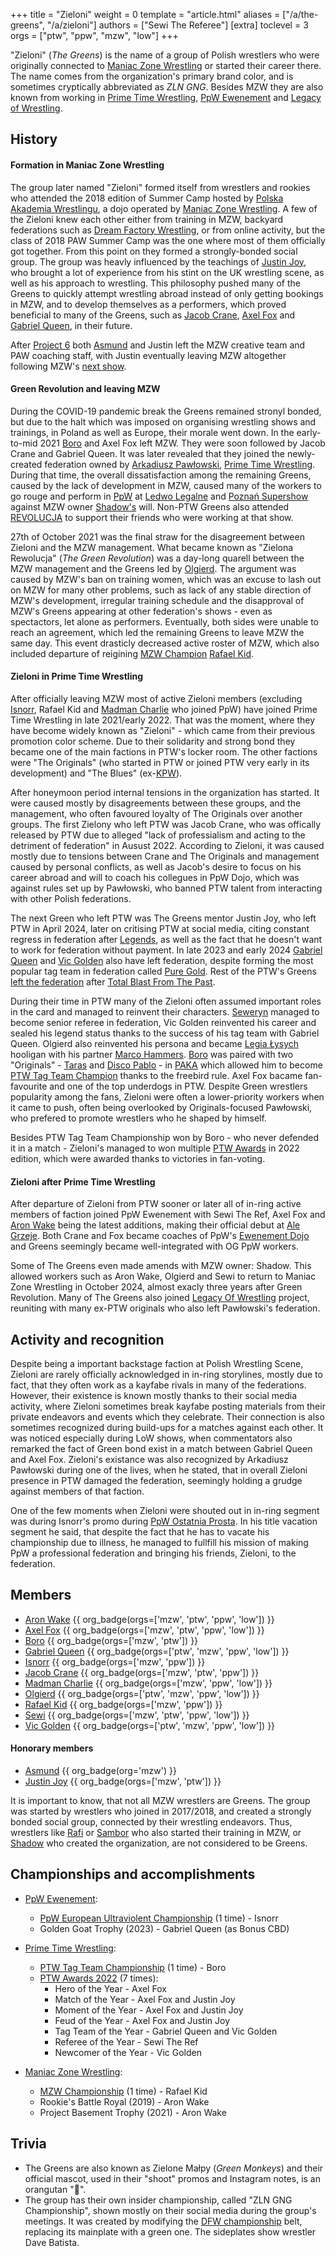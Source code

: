 +++
title = "Zieloni"
weight = 0
template = "article.html"
aliases = ["/a/the-greens", "/a/zieloni"]
authors = ["Sewi The Referee"]
[extra]
toclevel = 3
orgs = ["ptw", "ppw", "mzw", "low"]
+++

"Zieloni" (_The Greens_) is the name of a group of Polish wrestlers who were originally connected to [Maniac Zone Wrestling](@/o/mzw.md) or started their career there. The name comes from the organization's primary brand color, and is sometimes cryptically abbreviated as _ZLN GNG_. Besides MZW they are also known from working in [Prime Time Wrestling](@/o/ptw.md), [PpW Ewenement](@/o/ppw.md) and [Legacy of Wrestling](@/o/low.md). 

## History

#### Formation in Maniac Zone Wrestling

The group later named "Zieloni" formed itself from wrestlers and rookies who attended the 2018 edition of Summer Camp hosted by [Polska Akademia Wrestlingu](@/o/paw.md), a dojo operated by [Maniac Zone Wrestling](@/o/mzw.md). A few of the Zieloni knew each other either from training in MZW, backyard federations such as [Dream Factory Wrestling](@/o/dfw.md), or from online activity, but the class of 2018 PAW Summer Camp was the one where most of them officially got together. From this point on they formed a strongly-bonded social group. The group was heavly influenced by the teachings of [Justin Joy](@/w/justin-joy.md), who brought a lot of experience from his stint on the UK wrestling scene, as well as his approach to wrestling. This philosophy pushed many of the Greens to quickly attempt wrestling abroad instead of only getting bookings in MZW, and to develop themselves as a performers, which proved beneficial to many of the Greens, such as [Jacob Crane](@/w/jacob-crane.md), [Axel Fox](@/w/axel-fox.md) and [Gabriel Queen](@/w/gabriel-queen.md), in their future. 

After [Project 6](@/e/mzw/2019-08-24-mzw-project-6-death-and-glory.md) both [Asmund](@/w/asmund.md) and Justin left the MZW creative team and PAW coaching staff, with Justin eventually leaving MZW altogether following MZW's [next show](@/e/mzw/2020-01-18-mzw-project-7-golden-road.md). 

#### Green Revolution and leaving MZW

During the COVID-19 pandemic break the Greens remained stronyl bonded, but due to the halt which was imposed on organising wrestling shows and trainings, in Poland as well as Europe, their morale went down. In the early-to-mid 2021 [Boro](@/w/boro.md) and Axel Fox left MZW. They were soon followed by Jacob Crane and Gabriel Queen. It was later revealed that they joined the newly-created federation owned by [Arkadiusz Pawłowski](@/w/pan-pawlowski.md), [Prime Time Wrestling](@/o/ptw.md). During that time, the overall dissatisfaction among the remaining Greens, caused by the lack of development in MZW, caused many of the workers to go rouge and perform in [PpW](@/o/ppw.md) at [Ledwo Legalne](@/e/ppw/2021-06-12-ppw-ledwo-legalne.md) and [Poznań Supershow](@/e/ppw/2021-07-30-ppw-poznan-supershow.md) against MZW owner [Shadow's](@/w/shadow.md) will. Non-PTW Greens also attended [REVOLUCJA](@/e/ptw/2021-10-09-ptw-1-revolucja.md) to support their friends who were working at that show.

27th of October 2021 was the final straw for the disagreement between Zieloni and the MZW management. What became known as "Zielona Rewolucja" (_The Green Revolution_) was a day-long quarell between the MZW management and the Greens led by [Olgierd](@/w/olgierd.md). The argument was caused by MZW's ban on training women, which was an excuse to lash out on MZW for many other problems, such as lack of any stable direction of MZW's development, irregular training schedule and the disapproval of MZW's Greens appearing at other federation's shows - even as spectactors, let alone as performers. Eventually, both sides were unable to reach an agreement, which led the remaining Greens to leave MZW the same day. This event drasticly decreased active roster of MZW, which also included departure of reigining [MZW Champion](@/c/mzw-championship.md) [Rafael Kid](@/w/rafael-kid.md).

#### Zieloni in Prime Time Wrestling

After officially leaving MZW most of active Zieloni members (excluding [Isnorr](@/w/isnorr.md), Rafael Kid and [Madman Charlie](@/w/madman-charlie.md) who joined PpW) have joined Prime Time Wrestling in late 2021/early 2022. That was the moment, where they have become widely known as "Zieloni" - which came from their previous promotion color scheme. Due to their solidarity and strong bond they became one of the main factions in PTW's locker room. The other factions were "The Originals" (who started in PTW or joined PTW very early in its development) and "The Blues" (ex-[KPW](@/o/kpw.md)).

After honeymoon period internal tensions in the organization has started. It were caused mostly by disagreements between these groups, and the management, who often favoured loyalty of The Originals over another groups. The first Zielony who left PTW was Jacob Crane, who was offically released by PTW due to alleged "lack of professialism and acting to the detriment of federation" in Ausust 2022. According to Zieloni, it was caused mostly due to tensions between Crane and The Originals and management caused by personal conflicts, as well as Jacob's desire to focus on his career abroad and will to coach his collegues in PpW Dojo, which was against rules set up by Pawłowski, who banned PTW talent from interacting with other Polish federations.

The next Green who left PTW was The Greens mentor Justin Joy, who left PTW in April 2024, later on critising PTW at social media, citing constant regress in federation after [Legends](@/e/ptw/2022-11-26-ptw-3-legends.md), as well as the fact that he doesn't want to work for federation without payment. In late 2023 and early 2024 [Gabriel Queen](@/w/gabriel-queen.md) and [Vic Golden](@/w/vic-golden.md) also have left federation, despite forming the most popular tag team in federation called [Pure Gold](@/tt/pure-gold.md). Rest of the PTW's Greens [left the federation](@/a/ptw-exits.md) after [Total Blast From The Past](@/e/ptw/2024-05-11-ptw-6.md).

During their time in PTW many of the Zieloni often assumed important roles in the card and managed to reinvent their characters. [Seweryn](@/w/sedzia-seweryn.md) managed to become senior referee in federation, Vic Golden reinvented his career and sealed his legend status thanks to the success of his tag team with Gabriel Queen. Olgierd also reinvented his persona and became [Legia Łysych](@/tt/legia-lysych.md) hooligan with his partner [Marco Hammers](@/w/marco-hammers.md). [Boro](@/w/boro.md) was paired with two "Originals" - [Taras](@/w/taras.md) and [Disco Pablo](@/w/disco-pablo.md) - in [PAKA](@/tt/paka.md) which allowed him to become [PTW Tag Team Champion](@/c/ptw-tag-team-champion.md) thanks to the freebird rule. Axel Fox bacame fan-favourite and one of the top underdogs in PTW. Despite Green wrestlers popularity among the fans, Zieloni were often a lower-priority workers when it came to push, often being overlooked by Originals-focused Pawłowski, who prefered to promote wrestlers who he shaped by himself.

Besides PTW Tag Team Championship won by Boro - who never defended it in a match - Zieloni's managed to won multiple [PTW Awards](@/a/ptw-awards-2022.md) in 2022 edition, which were awarded thanks to victories in fan-voting.

#### Zieloni after Prime Time Wrestling

After departure of Zieloni from PTW sooner or later all of in-ring active members of faction joined PpW Ewenement with Sewi The Ref, Axel Fox and [Aron Wake](@/w/aron-wake.md) being the latest additions, making their official debut at [Ale Grzeje](@/e/ppw/2024-07-13-ppw-ale-grzeje.md). Both Crane and Fox became coaches of PpW's [Ewenement Dojo](@/o/ewenement-dojo.md) and Greens seemingly became well-integrated with OG PpW workers. 

Some of The Greens even made amends with MZW owner: Shadow. This allowed workers such as Aron Wake, Olgierd and Sewi to return to Maniac Zone Wrestling in October 2024, almost exacly three years after Green Revolution. Many of The Greens also joined [Legacy Of Wrestling](@/o/low.md) project, reuniting with many ex-PTW originals who also left Pawłowski's federation.

## Activity and recognition

Despite being a important backstage faction at Polish Wrestling Scene, Zieloni are rarely officially acknowledged in in-ring storylines, mostly due to fact, that they often work as a kayfabe rivals in many of the federations. However, their existence is known mostly thanks to their social media activity, where Zieloni sometimes break kayfabe posting materials from their private endeavors and events which they celebrate. Their connection is also sometimes recognized during build-ups for a matches against each other. It was noticed especially during LoW shows, when commentators also remarked the fact of Green bond exist in a match between Gabriel Queen and Axel Fox. Zieloni's existance was also recognized by Arkadiusz Pawłowski during one of the lives, when he stated, that in overall Zieloni presence in PTW damaged the federation, seemingly holding a grudge against members of that faction.

One of the few moments when Zieloni were shouted out in in-ring segment was during Isnorr's promo during [PpW Ostatnia Prosta](@/e/ppw/2025-04-30-ppw-ostatnia-prosta.md). In his title vacation segment he said, that despite the fact that he has to vacate his championship due to illness, he managed to fullfill his mission of making PpW a professional federation and bringing his friends, Zieloni, to the federation.

## Members

* [Aron Wake](@/w/aron-wake.md) {{ org_badge(orgs=['mzw', 'ptw', 'ppw', 'low']) }}
* [Axel Fox](@/w/axel-fox.md) {{ org_badge(orgs=['mzw', 'ptw', 'ppw', 'low']) }}
* [Boro](@/w/boro.md) {{ org_badge(orgs=['mzw', 'ptw']) }}
* [Gabriel Queen](@/w/gabriel-queen.md) {{ org_badge(orgs=['ptw', 'mzw', 'ppw', 'low']) }}
* [Isnorr](@/w/isnorr.md) {{ org_badge(orgs=['mzw', 'ppw']) }}
* [Jacob Crane](@/w/jacob-crane.md) {{ org_badge(orgs=['mzw', 'ptw', 'ppw']) }}
* [Madman Charlie](@/w/madman-charlie.md) {{ org_badge(orgs=['mzw', 'ppw', 'low']) }}
* [Olgierd](@/w/olgierd.md) {{ org_badge(orgs=['ptw', 'mzw', 'ppw', 'low']) }}
* [Rafael Kid](@/w/rafael-kid.md) {{ org_badge(orgs=['mzw', 'ppw']) }}
* [Sewi](@/w/sedzia-seweryn.md) {{ org_badge(orgs=['mzw', 'ptw', 'ppw', 'low']) }}
* [Vic Golden](@/w/vic-golden.md) {{ org_badge(orgs=['ptw', 'mzw', 'ppw', 'low']) }}

#### Honorary members
* [Asmund](@/w/asmund.md) {{ org_badge(org='mzw') }} 
* [Justin Joy](@/w/justin-joy.md)  {{ org_badge(orgs=['mzw', 'ptw']) }} 

It is important to know, that not all MZW wrestlers are Greens. The group was started by wrestlers who joined in 2017/2018, and created a strongly bonded social group, connected by their wrestling endeavors. Thus, wrestlers like [Rafi](@/w/rafi.md) or [Sambor](@/w/sambor.md) who also started their training in MZW, or [Shadow](@/w/shadow.md) who created the organization, are not considered to be Greens.

## Championships and accomplishments

* [PpW Ewenement](@/o/ppw.md):
  - [PpW European Ultraviolent Championship](@/c/ppw-european-ultraviolent-championship.md) (1 time) - Isnorr
  - Golden Goat Trophy (2023) - Gabriel Queen (as Bonus CBD)

* [Prime Time Wrestling](@/o/ptw.md):
  - [PTW Tag Team Championship](@/c/ptw-tag-team-championship.md) (1 time) - Boro
  - [PTW Awards 2022](@/a/ptw-awards-2022.md) (7 times):
    * Hero of the Year - Axel Fox
    * Match of the Year - Axel Fox and Justin Joy
    * Moment of the Year - Axel Fox and Justin Joy
    * Feud of the Year - Axel Fox and Justin Joy
    * Tag Team of the Year - Gabriel Queen and Vic Golden 
    * Referee of the Year - Sewi The Ref
    * Newcomer of the Year - Vic Golden

* [Maniac Zone Wrestling](@/o/mzw.md):
  - [MZW Championship](@/c/mzw-championship.md) (1 time) - Rafael Kid
  - Rookie's Battle Royal (2019) - Aron Wake
  - Project Basement Trophy (2021) - Aron Wake

## Trivia

* The Greens are also known as Zielone Małpy (_Green Monkeys_) and their official mascot, used in their "shoot" promos and Instagram notes, is an orangutan "🦧".
* The group has their own insider championship, called "ZLN GNG Championship", shown mostly on their social media during the group's meetings. It was created by modifying the [DFW championship](@/c/dfw-championship.md) belt, replacing its mainplate with a green one. The sideplates show wrestler Dave Batista.
